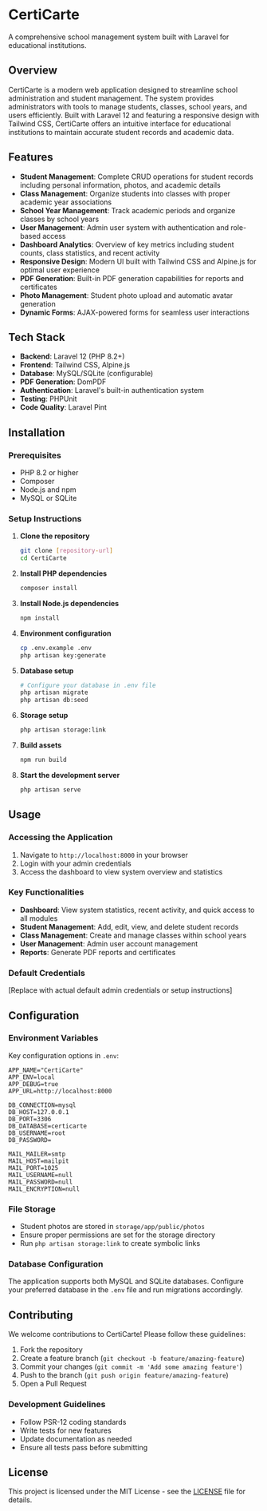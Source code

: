 # CertiCarte

A comprehensive school management system built with Laravel for educational institutions.

## Overview

CertiCarte is a modern web application designed to streamline school administration and student management. The system provides administrators with tools to manage students, classes, school years, and users efficiently. Built with Laravel 12 and featuring a responsive design with Tailwind CSS, CertiCarte offers an intuitive interface for educational institutions to maintain accurate student records and academic data.

## Features

- **Student Management**: Complete CRUD operations for student records including personal information, photos, and academic details
- **Class Management**: Organize students into classes with proper academic year associations
- **School Year Management**: Track academic periods and organize classes by school years
- **User Management**: Admin user system with authentication and role-based access
- **Dashboard Analytics**: Overview of key metrics including student counts, class statistics, and recent activity
- **Responsive Design**: Modern UI built with Tailwind CSS and Alpine.js for optimal user experience
- **PDF Generation**: Built-in PDF generation capabilities for reports and certificates
- **Photo Management**: Student photo upload and automatic avatar generation
- **Dynamic Forms**: AJAX-powered forms for seamless user interactions

## Tech Stack

- **Backend**: Laravel 12 (PHP 8.2+)
- **Frontend**: Tailwind CSS, Alpine.js
- **Database**: MySQL/SQLite (configurable)
- **PDF Generation**: DomPDF
- **Authentication**: Laravel's built-in authentication system
- **Testing**: PHPUnit
- **Code Quality**: Laravel Pint

## Installation

### Prerequisites

- PHP 8.2 or higher
- Composer
- Node.js and npm
- MySQL or SQLite

### Setup Instructions

1. **Clone the repository**
   ```bash
   git clone [repository-url]
   cd CertiCarte
   ```

2. **Install PHP dependencies**
   ```bash
   composer install
   ```

3. **Install Node.js dependencies**
   ```bash
   npm install
   ```

4. **Environment configuration**
   ```bash
   cp .env.example .env
   php artisan key:generate
   ```

5. **Database setup**
   ```bash
   # Configure your database in .env file
   php artisan migrate
   php artisan db:seed
   ```

6. **Storage setup**
   ```bash
   php artisan storage:link
   ```

7. **Build assets**
   ```bash
   npm run build
   ```

8. **Start the development server**
   ```bash
   php artisan serve
   ```

## Usage

### Accessing the Application

1. Navigate to `http://localhost:8000` in your browser
2. Login with your admin credentials
3. Access the dashboard to view system overview and statistics

### Key Functionalities

- **Dashboard**: View system statistics, recent activity, and quick access to all modules
- **Student Management**: Add, edit, view, and delete student records
- **Class Management**: Create and manage classes within school years
- **User Management**: Admin user account management
- **Reports**: Generate PDF reports and certificates

### Default Credentials

[Replace with actual default admin credentials or setup instructions]

## Configuration

### Environment Variables

Key configuration options in `.env`:

```env
APP_NAME="CertiCarte"
APP_ENV=local
APP_DEBUG=true
APP_URL=http://localhost:8000

DB_CONNECTION=mysql
DB_HOST=127.0.0.1
DB_PORT=3306
DB_DATABASE=certicarte
DB_USERNAME=root
DB_PASSWORD=

MAIL_MAILER=smtp
MAIL_HOST=mailpit
MAIL_PORT=1025
MAIL_USERNAME=null
MAIL_PASSWORD=null
MAIL_ENCRYPTION=null
```

### File Storage

- Student photos are stored in `storage/app/public/photos`
- Ensure proper permissions are set for the storage directory
- Run `php artisan storage:link` to create symbolic links

### Database Configuration

The application supports both MySQL and SQLite databases. Configure your preferred database in the `.env` file and run migrations accordingly.

## Contributing

We welcome contributions to CertiCarte! Please follow these guidelines:

1. Fork the repository
2. Create a feature branch (`git checkout -b feature/amazing-feature`)
3. Commit your changes (`git commit -m 'Add some amazing feature'`)
4. Push to the branch (`git push origin feature/amazing-feature`)
5. Open a Pull Request

### Development Guidelines

- Follow PSR-12 coding standards
- Write tests for new features
- Update documentation as needed
- Ensure all tests pass before submitting

## License

This project is licensed under the MIT License - see the [LICENSE](LICENSE) file for details.